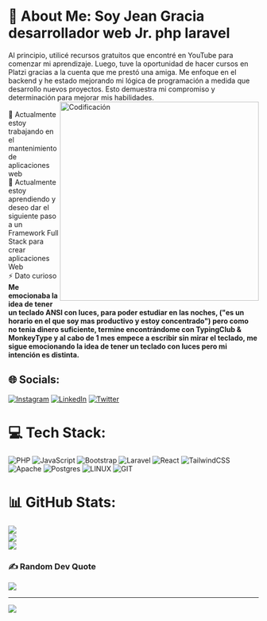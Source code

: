# 💫 About Me: Soy Jean Gracia desarrollador web Jr. php laravel

Al principio, utilicé recursos gratuitos que encontré en YouTube para comenzar mi aprendizaje. Luego, tuve la oportunidad de hacer cursos en Platzi gracias a la cuenta que me prestó una amiga. Me enfoque en el backend y he estado mejorando mi lógica de programación a medida que desarrollo nuevos proyectos. Esto demuestra mi compromiso y determinación para mejorar mis habilidades.
<br>
<img align="right" alt="Codificación" width="400" src="https://media1.giphy.com/media/v1.Y2lkPTc5MGI3NjExMWNiZjVjMzVkN2M0NTIzODNkYzFiNmEzYTU0YzdmZDhiNGY1MjI2MiZjdD1n/qgQUggAC3Pfv687qPC/giphy.gif">
<br>
🔭 Actualmente estoy trabajando en el mantenimiento de aplicaciones web<br>🌱 Actualmente estoy aprendiendo y deseo dar el siguiente paso a un Framework Full Stack para crear aplicaciones Web<br>⚡ Dato curioso **Me emocionaba la idea de tener un teclado ANSI con luces, para poder estudiar en las noches, ("es un horario en el que soy mas productivo y estoy concentrado") pero como no tenia dinero suficiente, termine encontrándome con TypingClub & MonkeyType y al cabo de 1 mes empece a escribir sin mirar el teclado, me sigue emocionando la idea de tener un teclado con luces pero mi intención es distinta.**


## 🌐 Socials:
[![Instagram](https://img.shields.io/badge/Instagram-%23E4405F.svg?logo=Instagram&logoColor=white)](https://instagram.com/jeangracia.exe) [![LinkedIn](https://img.shields.io/badge/LinkedIn-%230077B5.svg?logo=linkedin&logoColor=white)](https://linkedin.com/in/jeangracia) [![Twitter](https://img.shields.io/badge/Twitter-%231DA1F2.svg?logo=Twitter&logoColor=white)](https://twitter.com/gaspalucho) 

# 💻 Tech Stack:
![PHP](https://img.shields.io/badge/php-%23777BB4.svg?style=for-the-badge&logo=php&logoColor=white) ![JavaScript](https://img.shields.io/badge/javascript-%23323330.svg?style=for-the-badge&logo=javascript&logoColor=%23F7DF1E) ![Bootstrap](https://img.shields.io/badge/bootstrap-%238511FA.svg?style=for-the-badge&logo=bootstrap&logoColor=white) ![Laravel](https://img.shields.io/badge/laravel-%23FF2D20.svg?style=for-the-badge&logo=laravel&logoColor=white) ![React](https://img.shields.io/badge/react-%2320232a.svg?style=for-the-badge&logo=react&logoColor=%2361DAFB) ![TailwindCSS](https://img.shields.io/badge/tailwindcss-%2338B2AC.svg?style=for-the-badge&logo=tailwind-css&logoColor=white) ![Apache](https://img.shields.io/badge/apache-%23D42029.svg?style=for-the-badge&logo=apache&logoColor=white) ![Postgres](https://img.shields.io/badge/postgres-%23316192.svg?style=for-the-badge&logo=postgresql&logoColor=white) ![LINUX](https://img.shields.io/badge/Linux-FCC624?style=for-the-badge&logo=linux&logoColor=black) ![GIT](https://img.shields.io/badge/Git-fc6d26?style=for-the-badge&logo=git&logoColor=white)
# 📊 GitHub Stats:
![](https://github-readme-stats.vercel.app/api?username=JeanGracia&theme=calm&hide_border=false&include_all_commits=false&count_private=false)<br/>
![](https://github-readme-streak-stats.herokuapp.com/?user=JeanGracia&theme=calm&hide_border=false)<br/>
![](https://github-readme-stats.vercel.app/api/top-langs/?username=JeanGracia&theme=calm&hide_border=false&include_all_commits=false&count_private=false&layout=compact)

### ✍️ Random Dev Quote
![](https://quotes-github-readme.vercel.app/api?type=horizontal&theme=gruvbox)

---
[![](https://visitcount.itsvg.in/api?id=JeanGracia&icon=0&color=0)](https://visitcount.itsvg.in)

<!-- Proudly created with GPRM ( https://gprm.itsvg.in ) -->
